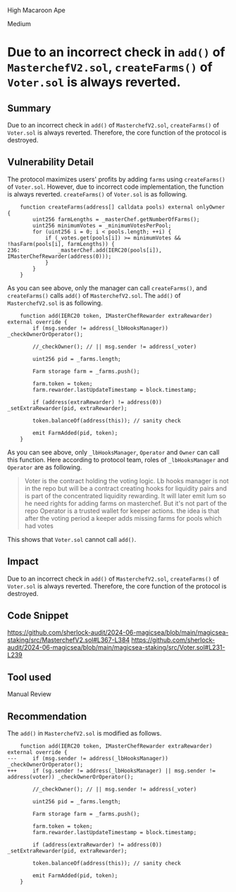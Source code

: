 High Macaroon Ape

Medium

# Due to an incorrect check in `add()` of `MasterchefV2.sol`, `createFarms()` of `Voter.sol` is always reverted.

## Summary
Due to an incorrect check in `add()` of `MasterchefV2.sol`, `createFarms()` of `Voter.sol` is always reverted.
Therefore, the core function of the protocol is destroyed.

## Vulnerability Detail
The protocol maximizes users' profits by adding `farms` using `createFarms()` of `Voter.sol`. 
However, due to incorrect code implementation, the function is always reverted.
`createFarms()` of `Voter.sol` is as following.
```solidity
    function createFarms(address[] calldata pools) external onlyOwner {
        uint256 farmLengths = _masterChef.getNumberOfFarms();
        uint256 minimumVotes = _minimumVotesPerPool;
        for (uint256 i = 0; i < pools.length; ++i) {
            if (_votes.get(pools[i]) >= minimumVotes && !hasFarm(pools[i], farmLengths)) {
236:            _masterChef.add(IERC20(pools[i]), IMasterChefRewarder(address(0)));
            }
        }
    }
```
As you can see above, only the manager can call `createFarms()`, and `createFarms()` calls `add()` of `MasterchefV2.sol`.
The `add()` of `MasterchefV2.sol` is as following.
```solidity
    function add(IERC20 token, IMasterChefRewarder extraRewarder) external override {
        if (msg.sender != address(_lbHooksManager)) _checkOwnerOrOperator();

        //_checkOwner(); // || msg.sender != address(_voter)

        uint256 pid = _farms.length;

        Farm storage farm = _farms.push();

        farm.token = token;
        farm.rewarder.lastUpdateTimestamp = block.timestamp;

        if (address(extraRewarder) != address(0)) _setExtraRewarder(pid, extraRewarder);

        token.balanceOf(address(this)); // sanity check

        emit FarmAdded(pid, token);
    }
```
As you can see above, only `_lbHooksManager`, `Operator` and `Owner` can call this function. 
Here according to protocol team, roles of `_lbHooksManager` and `Operator` are as following.
>Voter is the contract holding the voting logic. Lb hooks manager is not in the repo but will be a contract creating hooks for liquidity pairs and is part of the concentrated liquidity rewarding. 
It will later emit lum so he need rights for adding farms on masterchef. But it's not part of the repo
>Operator is a trusted wallet for keeper actions. the idea is that after the voting period a keeper adds missing farms for pools which had votes

This shows that `Voter.sol` cannot call `add()`.

## Impact
Due to an incorrect check in `add()` of `MasterchefV2.sol`, `createFarms()` of `Voter.sol` is always reverted.
Therefore, the core function of the protocol is destroyed.

## Code Snippet
https://github.com/sherlock-audit/2024-06-magicsea/blob/main/magicsea-staking/src/MasterchefV2.sol#L367-L384
https://github.com/sherlock-audit/2024-06-magicsea/blob/main/magicsea-staking/src/Voter.sol#L231-L239

## Tool used

Manual Review

## Recommendation
The `add()` in `MasterchefV2.sol` is modified as follows.
```solidity
    function add(IERC20 token, IMasterChefRewarder extraRewarder) external override {
---     if (msg.sender != address(_lbHooksManager)) _checkOwnerOrOperator();
+++     if (sg.sender != address(_lbHooksManager) || msg.sender != address(voter)) _checkOwnerOrOperator();

        //_checkOwner(); // || msg.sender != address(_voter)

        uint256 pid = _farms.length;

        Farm storage farm = _farms.push();

        farm.token = token;
        farm.rewarder.lastUpdateTimestamp = block.timestamp;

        if (address(extraRewarder) != address(0)) _setExtraRewarder(pid, extraRewarder);

        token.balanceOf(address(this)); // sanity check

        emit FarmAdded(pid, token);
    }
```

